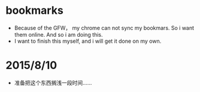 # bookmarks
- Because of the GFW， my chrome can not sync my bookmars. So i want them online. And so i am doing this.
- I want to finish this myself, and i will get it done on my own.
# 2015/8/10
- 准备把这个东西搁浅一段时间……